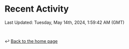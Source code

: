# Recent Activity

<!--RECENT_ACTIVITY:start-->
<!--RECENT_ACTIVITY:end-->

<!--RECENT_ACTIVITY:last_update-->
Last Updated: Tuesday, May 14th, 2024, 1:59:42 AM (GMT)
<!--RECENT_ACTIVITY:last_update_end-->

<br>

↩️ [Back to the home page](/README.md)
